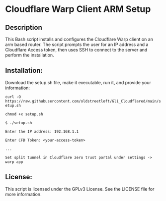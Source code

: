 # Cloudflare Warp Client ARM Setup
## Description
This Bash script installs and configures the Cloudflare Warp client on an arm based router. The script prompts the user for an IP address and a Cloudflare Access token, then uses SSH to connect to the server and perform the installation.

## Installation:
Download the setup.sh file, make it executable, run it, and provide your information:

`curl -O https://raw.githubusercontent.com/oldstreetloft/Gli_Cloudflared/main/setup.sh`

`chmod +x setup.sh`

`$ ./setup.sh`

`Enter the IP address: 192.168.1.1`

`Enter CFD Token: <your-access-token>`

`...`

`Set split tunnel in Cloudflare zero trust portal under settings -> warp app`

## License:
This script is licensed under the GPLv3 License. See the LICENSE file for more information.